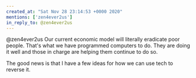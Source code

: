 ```yaml
---
created_at: "Sat Nov 28 23:14:53 +0000 2020"
mentions: ['zen4ever2us']
in_reply_to: @zen4ever2us
---
```


@zen4ever2us Our current economic model will literally eradicate poor people. That's what we have programmed computers to do. They are doing it well and those in charge are helping them continue to do so. 

The good news is that I have a few ideas for how we can use tech to reverse it.